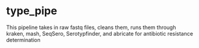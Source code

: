 # type_pipe
This pipeline takes in raw fastq files, cleans them, runs them through kraken, mash, SeqSero, Serotypfinder, and abricate for antibiotic resistance determination
